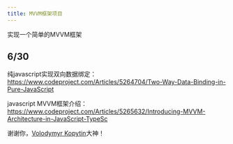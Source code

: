 ```yaml
---
title: MVVM框架项目
---
```


实现一个简单的MVVM框架

## 6/30

纯javascript实现双向数据绑定：https://www.codeproject.com/Articles/5264704/Two-Way-Data-Binding-in-Pure-JavaScript

javascript MVVM框架介绍：https://www.codeproject.com/Articles/5265632/Introducing-MVVM-Architecture-in-JavaScript-TypeSc

谢谢你，[Volodymyr Kopytin](https://www.codeproject.com/script/Membership/View.aspx?mid=14753120)大神！